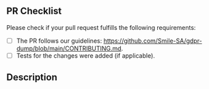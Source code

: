 ## PR Checklist

Please check if your pull request fulfills the following requirements:

- [ ] The PR follows our guidelines: https://github.com/Smile-SA/gdpr-dump/blob/main/CONTRIBUTING.md.
- [ ] Tests for the changes were added (if applicable).

## Description

<!-- Please describe the feature that you implemented. -->
